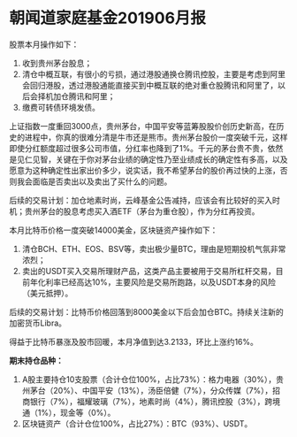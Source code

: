 # 朝闻道家庭基金201906月报

股票本月操作如下：

1. 收到贵州茅台股息；
2. 清仓中概互联，有很小的亏损，通过港股通换仓腾讯控股，主要是考虑到阿里会回归港股，透过港股通能直接买到中概互联的绝对重仓股腾讯和阿里了，以后会择机加仓腾讯和阿里；
3. 缴费可转债环境发债。

上证指数一度重回3000点，贵州茅台，中国平安等蓝筹股股价创历史新高，在历史的进程中，你真的很难分清是牛市还是熊市。贵州茅台股价一度突破千元，这样即使分红额度超过很多公司市值，分红率也降到了1%。千元的茅台贵不贵，依然是见仁见智，关键在于你对茅台业绩的确定性乃至业绩成长的确定性有多高，以及愿意为这种确定性出家出价多少，说实话，我不希望茅台的股价再过快的上涨，否则我会面临是否卖出以及卖出了买什么的问题。

后续的交易计划：加仓地素时尚，云峰基金公告减持，应该会有比较好的买入时机；贵州茅台的股息考虑买入酒ETF（茅台为重仓股），作为分红再投资。

本月比特币价格一度突破14000美金，区块链资产操作如下：

1. 清仓BCH、ETH、EOS、BSV等，卖出极少量BTC，理由是短期投机气氛非常浓烈；
2. 卖出的USDT买入交易所理财产品，这类产品主要被用于交易所杠杆交易，目前年化利率已经高达10%，主要风险是交易所跑路，以及USDT本身的风险（美元抵押）。

后续的交易计划：比特币价格回落到8000美金以下后会加仓BTC。持续关注新的加密货币Libra。

得益于比特币暴涨及股市回暖，本月净值到达3.2133，环比上涨约16%。

**期末持仓品种：**

1. A股主要持仓10支股票（合计仓位100%，占比73%）：格力电器（30%），贵州茅台（20%）、中国平安（13%），汤臣倍健（7%），分众传媒（7%），招商银行（7%），福耀玻璃（7%），地素时尚（4%），腾讯控股（3%），跨境通（1%），现金等（0%）。
2. 区块链资产（合计仓位100%，占比27%）：BTC（93%）、USDT。


